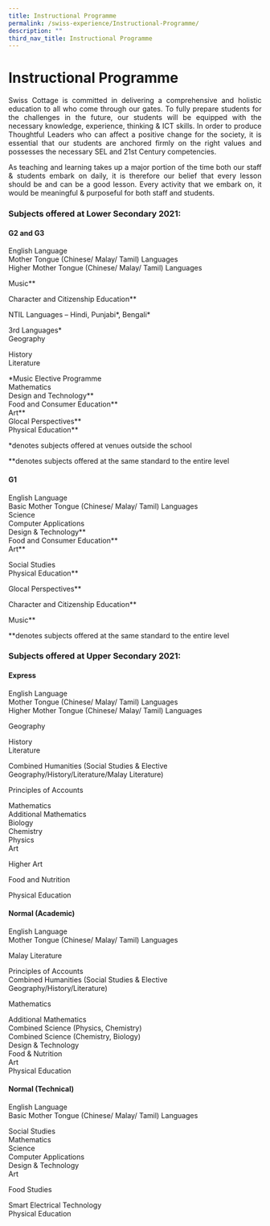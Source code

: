 ```yaml
---
title: Instructional Programme
permalink: /swiss-experience/Instructional-Programme/
description: ""
third_nav_title: Instructional Programme
---
```

# Instructional Programme

<p style="text-align: justify;">Swiss Cottage is committed in delivering a comprehensive and holistic education to all who come through our gates. To fully prepare students for the challenges in the future, our students will be equipped with the necessary knowledge, experience, thinking & ICT skills. In order to produce Thoughtful Leaders who can affect a positive change for the society, it is essential that our students are anchored firmly on the right values and possesses the necessary SEL and 21st Century competencies.</p>

<p style="text-align: justify;">As teaching and learning takes up a major portion of the time both our staff & students embark on daily, it is therefore our belief that every lesson should be and can be a good lesson. Every activity that we embark on, it would be meaningful & purposeful for both staff and students.</p>

### Subjects offered at Lower Secondary 2021:

#### G2 and G3

English Language  
Mother Tongue (Chinese/ Malay/ Tamil) Languages  
Higher Mother Tongue (Chinese/ Malay/ Tamil) Languages

Music\*\*

Character and Citizenship Education\*\*

NTIL Languages – Hindi, Punjabi\*, Bengali\*

3rd Languages\*  
Geography

History  
Literature

\*Music Elective Programme  
Mathematics  
Design and Technology\*\*  
Food and Consumer Education\*\*  
Art\*\*  
Glocal Perspectives\*\*  
Physical Education\*\*

\*denotes subjects offered at venues outside the school

\*\*denotes subjects offered at the same standard to the entire level

#### G1

English Language  
Basic Mother Tongue (Chinese/ Malay/ Tamil) Languages  
Science  
Computer Applications  
Design & Technology\*\*  
Food and Consumer Education\*\*  
Art\*\*

Social Studies  
Physical Education\*\*

Glocal Perspectives\*\*

Character and Citizenship Education\*\*

Music\*\*

\*\*denotes subjects offered at the same standard to the entire level

### Subjects offered at Upper Secondary 2021:

#### Express

English Language  
Mother Tongue (Chinese/ Malay/ Tamil) Languages  
Higher Mother Tongue (Chinese/ Malay/ Tamil) Languages

Geography

History  
Literature

Combined Humanities (Social Studies & Elective Geography/History/Literature/Malay Literature)

Principles of Accounts

Mathematics  
Additional Mathematics  
Biology  
Chemistry  
Physics  
Art

Higher Art

Food and Nutrition

Physical Education

#### Normal (Academic)

English Language  
Mother Tongue (Chinese/ Malay/ Tamil) Languages

Malay Literature

Principles of Accounts  
Combined Humanities (Social Studies & Elective Geography/History/Literature)

Mathematics

Additional Mathematics  
Combined Science (Physics, Chemistry)  
Combined Science (Chemistry, Biology)  
Design & Technology  
Food & Nutrition  
Art  
Physical Education

#### Normal (Technical)

English Language  
Basic Mother Tongue (Chinese/ Malay/ Tamil) Languages

Social Studies  
Mathematics  
Science  
Computer Applications  
Design & Technology  
Art

Food Studies

Smart Electrical Technology  
Physical Education